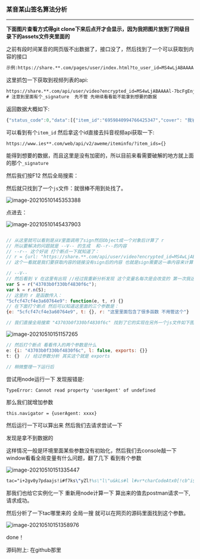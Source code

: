 ### 某音某山签名算法分析



---

**下面图片查看方式得git clone下来后点开才会显示，因为我把图片放到了同级目录下的assets文件夹里面的**

之前有段时间某音的网页版不出数据了，接口没了，然后找到了一个可以获取到内容的接口

```tex
示例:https://share.**.com/pages/user/index.html?to_user_id=MS4wLjABAAAAl-7bcFgEnjc1XioCKHlK8tW60xVV8BkYD_Y1IuJalxk&timestamp=1620614828&share_ht_uid=0&did=3236550290978567&iid=2375398399422007&utm_medium=huoshan_android&tt_from=copy_link&app=live_stream&utm_source=copy_link&schema_url=sslocal%3A%2F%2Fprofile%3Fid%3D74004558498
```

这里抓包一下获取到视频列表的api:

```tex
https://share.**.com/api/user/video?encrypted_id=MS4wLjABAAAAl-7bcFgEnjc1XioCKHlK8tW60xVV8BkYD_Y1IuJalxk&offset=0&count=30&t=1620615805274&_signature=4c3LzgAgEAAJF-mzJR0JpuHNy9AAIFd  
# 注意到里面有个_signature  先不管 先继续看看能不能拿到想要的数据
```

返回数据大概如下:

```javascript
{"status_code":0,"data":[{"item_id":"6959840994766425347","cover": "我省略了"},{"item_id":"6959445312825986316","cover":"我省略了"}],"extra":{}}
```

可以看到有个`item_id` 然后拿这个id直接去抖音视频api获取一下:

`https://www.ies**.com/web/api/v2/aweme/iteminfo/?item_ids={}`

能得到想要的数据，而且这里是没有加密的，所以目前来看需要破解的地方就上面的那个`_signature`



然后我们按F12 然后全局搜索：

然后就只找到了一个`js`文件：就很棒不用到处找了。

![image-20210510145353388]([E:\my_github_sign\某音某山网页版\某音某山签名算法分析.assets](https://github.com/Heartfilia/_signature/blob/master/%E6%9F%90%E9%9F%B3%E6%9F%90%E5%B1%B1%E7%BD%91%E9%A1%B5%E7%89%88/%E6%9F%90%E9%9F%B3%E6%9F%90%E5%B1%B1%E7%AD%BE%E5%90%8D%E7%AE%97%E6%B3%95%E5%88%86%E6%9E%90.assets/image-20210510145353388.png))

点进去：

![image-20210510145437903]([E:\my_github_sign\某音某山网页版\某音某山签名算法分析.assets\](https://github.com/Heartfilia/_signature/blob/master/%E6%9F%90%E9%9F%B3%E6%9F%90%E5%B1%B1%E7%BD%91%E9%A1%B5%E7%89%88/%E6%9F%90%E9%9F%B3%E6%9F%90%E5%B1%B1%E7%AD%BE%E5%90%8D%E7%AE%97%E6%B3%95%E5%88%86%E6%9E%90.assets/)image-20210510145437903.png)

```javascript

// 从这里就可以看到是从V里面调用了sign然后Object成一个对象后计算了 r
// 所以要解决的问题就是 --V-- 的生成  和--r--的内容
// --r-- 这个好说 打个断点一下就知道了：
// r = {url: "https://share.**.com/api/user/video?encrypted_id=MS4wLjABAAAAl-7bcFgEnjc1XioCKHlK8tW60xVV8BkYD_Y1IuJalxk&offset=0&count=30&t=1620615805274"}
// 这个一看就是我们要获取内容的链接没有sign后的内容 也就是sign需要这一串内容来计算

// --V--
// 然后看到 V 在这里有出现 //经过我重新分析发现 这个变量名每次是会改变的 第一次我这里是V 现在变成了S了 不过没关系接着分析
var S = r("43703b0f330bf4830f6c");  
var k = r.n(S);
// 这里的 r 是函数传入：
"5cfcf47cf4e3a60764e9": function(e, t, r) {}  
// 在下面打个断点 然后可以知道这里面的三个参数是：
{e: "5cfcf47cf4e3a60764e9", t: {}, r: "这里里面包含了很多函数 不用管这个"}

// 我们直接全局搜索 "43703b0f330bf4830f6c" 找到了它的实现在另外一个js文件如下图
```

![image-20210510151157265]([E:\my_github_sign\某音某山网页版\某音某山签名算法分析.assets\](https://github.com/Heartfilia/_signature/blob/master/%E6%9F%90%E9%9F%B3%E6%9F%90%E5%B1%B1%E7%BD%91%E9%A1%B5%E7%89%88/%E6%9F%90%E9%9F%B3%E6%9F%90%E5%B1%B1%E7%AD%BE%E5%90%8D%E7%AE%97%E6%B3%95%E5%88%86%E6%9E%90.assets/)image-20210510151157265.png)

```javascript
// 然后打个断点 看看传入的两个参数是什么
e: {i: "43703b0f330bf4830f6c", l: false, exports: {}}
t: {}  // 经过参数分析 其实这个就是 exports

// 稍微整理一下运行后
```

尝试用node运行一下 发现报错是:

```tex
TypeError: Cannot read property 'userAgent' of undefined
```

那么我们就增加参数

```
this.navigator = {userAgent: xxxx}
```

然后运行一下可以算出来 然后我们去请求尝试一下

发现是拿不到数据的

这样情况一般是环境里面某些参数没有初始化，然后我们去console敲一下 window看看全局变量有什么问题，翻了几下 看到有个参数

![image-20210510151335447]([E:\my_github_sign\某音某山网页版\某音某山签名算法分析.assets\](https://github.com/Heartfilia/_signature/blob/master/%E6%9F%90%E9%9F%B3%E6%9F%90%E5%B1%B1%E7%BD%91%E9%A1%B5%E7%89%88/%E6%9F%90%E9%9F%B3%E6%9F%90%E5%B1%B1%E7%AD%BE%E5%90%8D%E7%AE%97%E6%B3%95%E5%88%86%E6%9E%90.assets/)image-20210510151335447.png)

```tex
tac="i+2gv0y7pdaajs!i#f7ks\"yZl!%s\"l\"u&kLs#l l#vr*charCodeAtx0[!cb^i$1em7b*0d#>>>s j￮l  s#"
```

那我们也给它实例化一下 重新用node计算一下 算出来的值去postman请求一下,请求成功。

然后分析了一下tac哪里来的 全局一搜 就可以在网页的源码里面找到这个参数。

![image-20210510151358976]([E:\my_github_sign\某音某山网页版\某音某山签名算法分析.assets\](https://github.com/Heartfilia/_signature/blob/master/%E6%9F%90%E9%9F%B3%E6%9F%90%E5%B1%B1%E7%BD%91%E9%A1%B5%E7%89%88/%E6%9F%90%E9%9F%B3%E6%9F%90%E5%B1%B1%E7%AD%BE%E5%90%8D%E7%AE%97%E6%B3%95%E5%88%86%E6%9E%90.assets/)image-20210510151358976.png)

done！

源码附上: 在github那里

